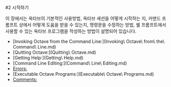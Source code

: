 #2 시작하기

 이 장에서는 옥타브의 기본적인 사용방법, 옥타브 세션을 어떻게 시작하는 지, 커맨드 프롬프트 상에서 어떻게 도움을 받을 수 있는지, 명령문을 수정하는 방법, 쉘 프롬프트에서 사용할 수 있는 옥타브 프로그램을 작성하는 방법이 설명되어 있습니다.

 * [Invoking Octave from the Command Line:](Invoking\ Octave\ from\ the\ Command\ Line.md)
 * [Quitting Octave:](Quitting\ Octave.md)
 * [Getting Help:](Getting\ Help.md)
 * [Command Line Editing:](Command\ Line\ Editing.md)
 * [Errors:](Errors.md)
 * [Executable Octave Programs:](Executable\ Octave\ Programs.md)
 * [Comments:](Comments.md)
